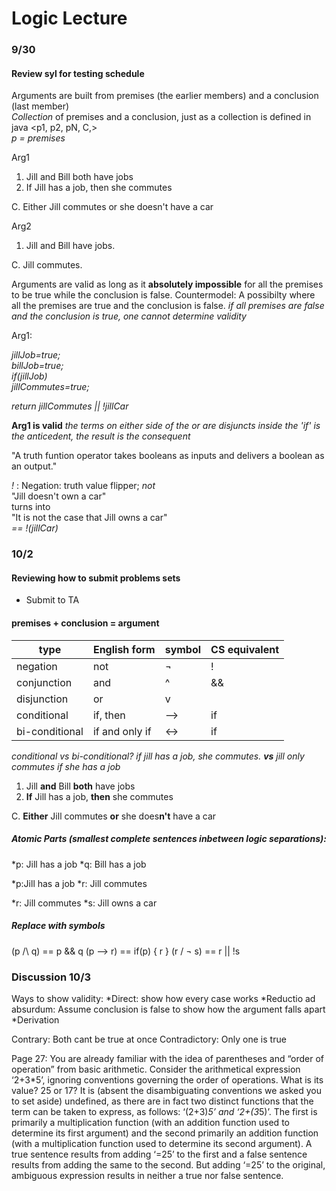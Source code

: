 # Logic Lecture

### 9/30
#### Review syl for testing schedule

Arguments are built from premises (the earlier members) and a conclusion (last member)  
*Collection* of premises and a conclusion, just as a collection is defined in java
<p1, p2, pN, C,>  
*p = premises*  

Arg1
1. Jill and Bill both have jobs  
2. If Jill has a job, then she commutes  

C. Either Jill commutes or she doesn't have a car  

Arg2
1. Jill and Bill have jobs.  

C. Jill commutes.  



Arguments are valid as long as it **absolutely impossible** for all the premises to be true while the conclusion is false.
Countermodel: A possibilty where all the premises are true and the conclusion is false.
*if all premises are false and the conclusion is true, one cannot determine validity*  


Arg1:  

*jillJob=true;*  
*billJob=true;*  
*if(jillJob)*  
	*jillCommutes=true;*  
  
*return jillCommutes || !jillCar*   

**Arg1 is valid**
*the terms on either side of the or are disjuncts*
*inside the 'if' is the anticedent, the result is the consequent*  

"A truth funtion operator takes booleans as inputs and delivers a boolean as an output."  

*!* : Negation: truth value flipper; *not*  
"Jill doesn't own a car"  
turns into  
"It is not the case that Jill owns a car"  
*== !(jillCar)*  



### 10/2
#### Reviewing how to submit problems sets
* Submit to TA

#### premises + conclusion = argument

| type           | English form   | symbol    | CS equivalent |
|----------------|----------------|-----------|---------------|
| negation       | not            | ¬         | !             |
| conjunction    | and            | ^         | &&            |
| disjunction    | or             | v         | ||            |
| conditional    | if, then       | -->       | if            |
| bi-conditional | if and only if | <->       | if            |

*conditional vs bi-conditional? if jill has a job, she commutes. **vs** jill only commutes if she has a job*  

1. Jill **and** Bill **both** have jobs  
2. **If** Jill has a job, **then** she commutes  

C. **Either** Jill commutes **or** she does**n't** have a car  


##### Atomic Parts (smallest complete sentences inbetween logic separations):  
*p: Jill has a job
*q: Bill has a job  

*p:Jill has a job
*r: Jill commutes  

*r: Jill commutes
*s: Jill owns a car

##### Replace with symbols
(p /\ q)    ==    p && q
(p --> r)   ==    if(p) { r }
(r \/ ¬ s)  ==    r || !s  

### Discussion 10/3
Ways to show validity:
*Direct: show how every case works
*Reductio ad absurdum: Assume conclusion is false to show how the argument falls apart
*Derivation  

Contrary: Both cant be true at once
Contradictory: Only one is true  

Page 27:
		You are already familiar with the idea of parentheses and “order of operation”
		from basic arithmetic. Consider the arithmetical expression ‘2+3*5’,
		ignoring conventions governing the order of operations. What is its value? 25
		or 17? It is (absent the disambiguating conventions we asked you to set aside)
		undefined, as there are in fact two distinct functions that the term can be taken
		to express, as follows: ‘(2+3)*5’ and ‘2+(3*5)’. The first is primarily a multiplication
		function (with an addition function used to determine its first argument)
		and the second primarily an addition function (with a multiplication function
		used to determine its second argument). A true sentence results from adding
		‘=25’ to the first and a false sentence results from adding the same to the second.
		But adding ‘=25’ to the original, ambiguous expression results in neither
		a true nor false sentence. 
